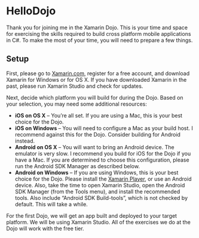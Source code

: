 HelloDojo
=========

Thank you for joining me in the Xamarin Dojo. This is your time and space for exercising the skills required to build cross platform mobile applications in C#. To make the most of your time, you will need to prepare a few things.

## Setup

First, please go to [Xamarin.com](http://www.xamarin.com), register for a free account, and download Xamarin for Windows or for OS X. If you have downloaded Xamarin in the past, please run Xamarin Studio and check for updates.
 
Next, decide which platform you will build for during the Dojo. Based on your selection, you may need some additional resources:
 
* __iOS on OS X__ – You’re all set. If you are using a Mac, this is your best choice for the Dojo.
* __iOS on Windows__ – You will need to configure a Mac as your build host. I recommend against this for the Dojo. Consider building for Android instead.
* __Android on OS X__ – You will want to bring an Android device. The emulator is very slow. I recommend you build for iOS for the Dojo if you have a Mac. If you are determined to choose this configuration, please run the Android SDK Manager as described below.
* __Android on Windows__ – If you are using Windows, this is your best choice for the Dojo. Please install the [Xamarin Player](https://xamarin.com/android-player), or use an Android device. Also, take the time to open Xamarin Studio, open the Android SDK Manager (from the Tools menu), and install the recommended tools. Also include “Android SDK Build-tools”, which is not checked by default. This will take a while.

For the first Dojo, we will get an app built and deployed to your target platform. We will be using Xamarin Studio. All of the exercises we do at the Dojo will work with the free tier.
